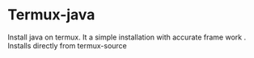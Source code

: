 # Termux-java
Install java on termux. It a simple installation with accurate frame work . Installs directly from termux-source

